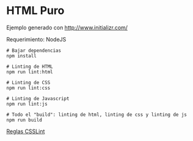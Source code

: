 # HTML Puro

Ejemplo generado con http://www.initializr.com/

Requerimiento: NodeJS

```
# Bajar dependencias
npm install

# Linting de HTML
npm run lint:html

# Linting de CSS
npm run lint:css

# Linting de Javascript
npm run lint:js

# Todo el "build": linting de html, linting de css y linting de js
npm run build
```

[Reglas CSSLint](https://github.com/CSSLint/csslint/wiki/Rules)
